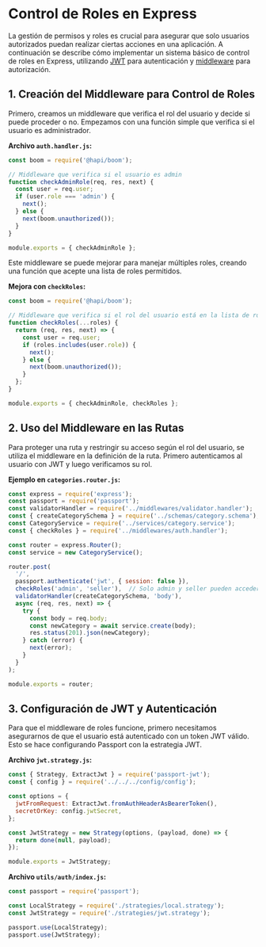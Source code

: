 # Control de Roles en Express

La gestión de permisos y roles es crucial para asegurar que solo usuarios autorizados puedan realizar ciertas acciones en una aplicación. A continuación se describe cómo implementar un sistema básico de control de roles en Express, utilizando [JWT](Generar%20JWT%20en%20Servicios%20de%20Express.md) para autenticación y [middleware](Middlewares%20en%20Express.js.md) para autorización.

## 1. Creación del Middleware para Control de Roles

Primero, creamos un middleware que verifica el rol del usuario y decide si puede proceder o no. Empezamos con una función simple que verifica si el usuario es administrador.

**Archivo `auth.handler.js`:**

```javascript
const boom = require('@hapi/boom');

// Middleware que verifica si el usuario es admin
function checkAdminRole(req, res, next) {
  const user = req.user;
  if (user.role === 'admin') {
    next();
  } else {
    next(boom.unauthorized());
  }
}

module.exports = { checkAdminRole };
```

Este middleware se puede mejorar para manejar múltiples roles, creando una función que acepte una lista de roles permitidos.

**Mejora con `checkRoles`:**

```javascript
const boom = require('@hapi/boom');

// Middleware que verifica si el rol del usuario está en la lista de roles permitidos
function checkRoles(...roles) {
  return (req, res, next) => {
    const user = req.user;
    if (roles.includes(user.role)) {
      next();
    } else {
      next(boom.unauthorized());
    }
  };
}

module.exports = { checkAdminRole, checkRoles };
```

## 2. Uso del Middleware en las Rutas

Para proteger una ruta y restringir su acceso según el rol del usuario, se utiliza el middleware en la definición de la ruta. Primero autenticamos al usuario con JWT y luego verificamos su rol.

**Ejemplo en `categories.router.js`:**

```javascript
const express = require('express');
const passport = require('passport');
const validatorHandler = require('../middlewares/validator.handler');
const { createCategorySchema } = require('../schemas/category.schema');
const CategoryService = require('../services/category.service');
const { checkRoles } = require('../middlewares/auth.handler');

const router = express.Router();
const service = new CategoryService();

router.post(
  '/',
  passport.authenticate('jwt', { session: false }),
  checkRoles('admin', 'seller'),  // Solo admin y seller pueden acceder
  validatorHandler(createCategorySchema, 'body'),
  async (req, res, next) => {
    try {
      const body = req.body;
      const newCategory = await service.create(body);
      res.status(201).json(newCategory);
    } catch (error) {
      next(error);
    }
  }
);

module.exports = router;
```

## 3. Configuración de JWT y Autenticación

Para que el middleware de roles funcione, primero necesitamos asegurarnos de que el usuario está autenticado con un token JWT válido. Esto se hace configurando Passport con la estrategia JWT.

**Archivo `jwt.strategy.js`:**

```javascript
const { Strategy, ExtractJwt } = require('passport-jwt');
const { config } = require('../../../config/config');

const options = {
  jwtFromRequest: ExtractJwt.fromAuthHeaderAsBearerToken(),
  secretOrKey: config.jwtSecret,
};

const JwtStrategy = new Strategy(options, (payload, done) => {
  return done(null, payload);
});

module.exports = JwtStrategy;
```

**Archivo `utils/auth/index.js`:**

```javascript
const passport = require('passport');

const LocalStrategy = require('./strategies/local.strategy');
const JwtStrategy = require('./strategies/jwt.strategy');

passport.use(LocalStrategy);
passport.use(JwtStrategy);
```


